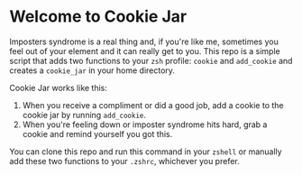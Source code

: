 # Welcome to Cookie Jar
Imposters syndrome is a real thing and, if you're like me, sometimes you feel out of your element and it can really get to you. This repo is a simple script that adds two functions to your `zsh` profile: `cookie` and `add_cookie` and creates a `cookie_jar` in your home directory.

Cookie Jar works like this: 
1. When you receive a compliment or did a good job, add a cookie to the cookie jar by running `add_cookie`.
2. When you're feeling down or imposter syndrome hits hard, grab a cookie and remind yourself you got this.

You can clone this repo and run this command in your `zshell` or manually add these two functions to your `.zshrc`, whichever you prefer.